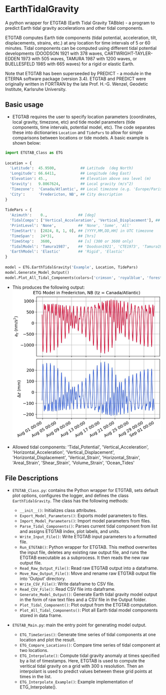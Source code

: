 # EarthTidalGravity
A python wrapper for ETGTAB (Earth Tidal Gravity TABble) - a program to predict Earth tidal gravity accelerations and other tidal components.

ETGTAB computes Earth tide components (tidal potential, acceleration, tilt, displacements, strains, etc.) at any location for time intervals of 5 or 60 minutes. Tidal components can be computed using different tidal potential developments (DOODSON 1921 with 378 waves, CARTWRIGHT-TAYLER-EDDEN 1973 with 505 waves, TAMURA 1987 with 1200 waves, or BUELLESFELD 1985 with 665 waves) for a rigid or elastic Earth.

Note that ETGTAB has been superseeded by PREDICT - a module in the ETERNA software package (version 3.4).
ETGTAB and PREDICT were originally written in FORTRAN by the late Prof. H.-G. Wenzel, Geodetic Institute, Karlsruhe University.

## Basic usage

- ETGTAB requires the user to specify location parameters (coordinates, local gravity, timezone, etc) and tide model parameters (tide components, time intervals, potential model, etc). The code separates these into dictionaries `Location` and `TidePars` to allow for simple comparisons between locations or tide models. A basic example is shown below:

```Python
import ETGTAB_Class as ETG

Location = {
  'Latitude':  45.9500,           ## Latitude  (deg North)
  'Longitude': 66.6411,           ## Longitude (deg East)
  'Elevation': 45.,               ## Elevation above sea level (m)
  'Gravity':   9.8067624,         ## Local gravity (m/s^2)
  'Timezone':  'Canada/Atlantic', ## Local timezone (e.g. 'Europe/Paris', 'Canada/Atlantic', 'UTC', see pytz.common_timezones)
  'City':      'Fredericton, NB', ## City description
}

TidePars = {
  'Azimuth':    0.,              ## [deg]
  'TidalComps': ['Vertical_Acceleration', 'Vertical_Displacement'], ## List of tidal components to compute.
  'PrintLevel': 'None',          ## 'None', 'Some', 'All'
  'TimeStart':  [2024, 8, 1, 0], ## [YYYY,MM,DD,HH] in UTC timezone
  'TimeSpan':   24*31,           ## [hrs]
  'TimeStep':   3600,            ## [s] (300 or 3600 only)
  'TidalModel': 'Tamura1987',    ## 'Doodson1921', 'CTE1973', 'Tamura1987', 'Buellesfeld1985'
  'EarthModel': 'Elastic'        ## 'Rigid', 'Elastic'
}

model = ETG.EarthTidalGravity('Example', Location, TidePars)
model.Generate_Model_Output()
model.Plot_All_Tidal_Components(colors=['crimson', 'royalblue', 'forestgreen'], linestyle='-', marker='', autotitle=True)
```

- This produces the following output:
![Example ETG time series in Fredericton, NB for August 1-31 2024](/Figures/ETG_Example_TimeSeries.jpeg)

- Allowed tidal components: 'Tidal_Potential', 'Vertical_Acceleration', 'Horizontal_Acceleration', 'Vertical_Displacement', 'Horizontal_Displacement', 'Vertical_Strain', 'Horizontal_Strain', 'Areal_Strain', 'Shear_Strain', 'Volume_Strain', 'Ocean_Tides'

## File Descriptions

- `ETGTAB_Class.py`: contains the Python wrapper for ETGTAB, sets default plot options, configures the logger, and defines the class `EarthTidalGravity`. The class has the following methods:
  - `__init__()`: Initializes class attributes.
  - `Export_Model_Parameters()`: Exports model parameters to files.
  - `Import_Model_Parameters()`: Import model parameters from files.
  - `Parse_Tidal_Components()`: Parses current tidal component from list and assigns ETGTAB index, plot labels, and units.
  - `Write_Input_File()`: Write ETGTAB input parameters to a formatted file.
  - `Run_ETGTAB()`: Python wrapper for ETGTAB. This method overwrites the input file, deletes any existing raw output file, and runs the ETGTAB executable as a subprocess. It then reads the new raw output file.
  - `Read_Raw_Output_File()`: Read raw ETGTAB output into a dataframe.
  - `Move_Raw_Output_File()`: Move and rename raw ETGTAB output file into 'Output' directory.
  - `Write_CSV_File()`: Write dataframe to CSV file.
  - `Read_CSV_File()`: Read CSV file into dataframe.
  - `Generate_Model_Output()`: Generate Earth tidal gravity model output in the form of raw text files and a CSV file in the Output folder.
  - `Plot_Tidal_Component()`: Plot output from the ETGTAB computation.
  - `Plot_All_Tidal_Components()`: Plot all Earth tidal model components stored in data frame.

- `ETGTAB_Main.py`: main the entry point for generating model output.
  - `ETG_TimeSeries()`: Generate time series of tidal components at one location and plot the result.
  - `ETG_Compare_Locations()`: Compare time series of tidal component at two locations.
  - `ETG_Interpolate()`: Compute tidal gravity anomaly at times specified by a list of timestamps. Here, ETGTAB is used to compute the veritical tidal gravity on a grid with 300 s resolution. Then an interpolant is used to predict values between these grid points at times in the list.
  - `ETG_Interpolate_Example()`: Example implementation of ETG_Interpolate().
